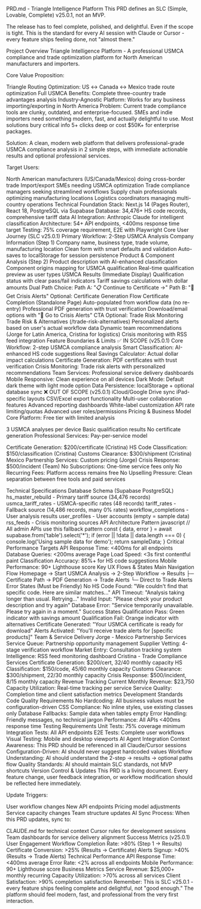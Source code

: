 PRD.md - Triangle Intelligence Platform
This PRD defines an SLC (Simple, Lovable, Complete) v25.0.1, not an MVP.

The release has to feel complete, polished, and delightful. Even if the scope is tight. This is the standard for every AI session with Claude or Cursor - every feature ships feeling done, not "almost there."

Project Overview
Triangle Intelligence Platform - A professional USMCA compliance and trade optimization platform for North American manufacturers and importers.

Core Value Proposition:

Triangle Routing Optimization: US ↔ Canada ↔ Mexico trade route optimization
Full USMCA Benefits: Complete three-country trade advantages analysis
Industry-Agnostic Platform: Works for any business importing/exporting in North America
Problem: Current trade compliance tools are clunky, outdated, and enterprise-focused. SMEs and indie importers need something modern, fast, and actually delightful to use. Most solutions bury critical info 5+ clicks deep or cost $50K+ for enterprise packages.

Solution: A clean, modern web platform that delivers professional-grade USMCA compliance analysis in 2 simple steps, with immediate actionable results and optional professional services.

Target Users:

North American manufacturers (US/Canada/Mexico) doing cross-border trade
Import/export SMEs needing USMCA optimization
Trade compliance managers seeking streamlined workflows
Supply chain professionals optimizing manufacturing locations
Logistics coordinators managing multi-country operations
Technical Foundation
Stack: Next.js 14 (Pages Router), React 18, PostgreSQL via Supabase
Database: 34,476+ HS code records, comprehensive tariff data
AI Integration: Anthropic Claude for intelligent classification
Architecture: 54+ API endpoints, <400ms response time target
Testing: 75% coverage requirement, E2E with Playwright
Core User Journey (SLC v25.0.1)
Primary Workflow: 2-Step USMCA Analysis
Company Information (Step 1)
Company name, business type, trade volume, manufacturing location
Clean form with smart defaults and validation
Auto-saves to localStorage for session persistence
Product & Component Analysis (Step 2)
Product description with AI-enhanced classification
Component origins mapping for USMCA qualification
Real-time qualification preview as user types
USMCA Results (Immediate Display)
Qualification status with clear pass/fail indicators
Tariff savings calculations with dollar amounts
Dual Path Choice:
Path A: "📋 Continue to Certificate →"
Path B: "🚨 Get Crisis Alerts"
Optional: Certificate Generation Flow
Certificate Completion (Standalone Page)
Auto-populated from workflow data (no re-entry)
Professional PDF generation with trust verification
Download/email options with "🚨 Go to Crisis Alerts" CTA
Optional: Trade Risk Monitoring
Trade Risk & Alternatives (/trade-risk-alternatives)
Personalized alerts based on user's actual workflow data
Dynamic team recommendations (Jorge for Latin America, Cristina for logistics)
Crisis monitoring with RSS feed integration
Feature Boundaries & Limits
✅ IN SCOPE (v25.0.1)
Core Workflow: 2-step USMCA compliance analysis
Smart Classification: AI-enhanced HS code suggestions
Real Savings Calculator: Actual dollar impact calculations
Certificate Generation: PDF certificates with trust verification
Crisis Monitoring: Trade risk alerts with personalized recommendations
Team Services: Professional service delivery dashboards
Mobile Responsive: Clean experience on all devices
Dark Mode: Default dark theme with light mode option
Data Persistence: localStorage + optional database sync
❌ OUT OF SCOPE (v25.0.1)
iCloud/Google Drive sync
iPad-specific layouts
CSV/Excel export functionality
Multi-user collaboration features
Advanced reporting dashboards
White-label customization
API rate limiting/quotas
Advanced user roles/permissions
Pricing & Business Model
Core Platform: Free tier with limited analysis

3 USMCA analyses per device
Basic qualification results
No certificate generation
Professional Services: Pay-per-service model

Certificate Generation: $200/certificate (Cristina)
HS Code Classification: $150/classification (Cristina)
Customs Clearance: $300/shipment (Cristina)
Mexico Partnership Services: Custom pricing (Jorge)
Crisis Response: $500/incident (Team)
No Subscriptions: One-time service fees only No Recurring Fees: Platform access remains free No Upselling Pressure: Clean separation between free tools and paid services

Technical Specifications
Database Schema (Supabase PostgreSQL)
hs_master_rebuild - Primary tariff source (34,476 records)
usmca_tariff_rates - USMCA-specific rates (48 records)
tariff_rates - Fallback source (14,486 records, many 0% rates)
workflow_completions - User analysis results
user_profiles - User accounts (empty = sample data)
rss_feeds - Crisis monitoring sources
API Architecture Pattern
javascript
// All admin APIs use this fallback pattern
const { data, error } = await supabase.from('table').select('*');
if (error || !data || data.length === 0) {
  console.log('Using sample data for demo');
  return sampleData;
}
Critical Performance Targets
API Response Time: <400ms for all endpoints
Database Queries: <200ms average
Page Load Speed: <3s first contentful paint
Classification Accuracy: 85%+ for HS code suggestions
Mobile Performance: 90+ Lighthouse score
Key UX Flows & States
Main Navigation Flow
Homepage → Start USMCA Analysis → 2-Step Workflow → Results
                                                    ├─ Certificate Path → PDF Generation → Trade Alerts
                                                    └─ Direct to Trade Alerts
Error States (Must be Friendly)
No HS Code Found: "We couldn't find that specific code. Here are similar matches..."
API Timeout: "Analysis taking longer than usual. Retrying..."
Invalid Input: "Please check your product description and try again"
Database Error: "Service temporarily unavailable. Please try again in a moment."
Success States
Qualification Pass: Green indicator with savings amount
Qualification Fail: Orange indicator with alternatives
Certificate Generated: "Your USMCA certificate is ready for download"
Alerts Activated: "You'll receive trade alerts for [specific products]"
Team & Service Delivery
Jorge - Mexico Partnership Services
Service Queue: Partnership opportunity management
Supplier Vetting: 4-stage verification workflow
Market Entry: Consultation tracking system
Intelligence: RSS feed monitoring dashboard
Cristina - Trade Compliance Services
Certificate Generation: $200/cert, 32/40 monthly capacity
HS Classification: $150/code, 45/60 monthly capacity
Customs Clearance: $300/shipment, 22/30 monthly capacity
Crisis Response: $500/incident, 8/15 monthly capacity
Revenue Tracking
Current Monthly Revenue: $23,750
Capacity Utilization: Real-time tracking per service
Service Quality: Completion time and client satisfaction metrics
Development Standards
Code Quality Requirements
No Hardcoding: All business values must be configuration-driven
CSS Compliance: No inline styles, use existing classes only
Database Fallbacks: Sample data when tables empty
Error Handling: Friendly messages, no technical jargon
Performance: All APIs <400ms response time
Testing Requirements
Unit Tests: 75% coverage minimum
Integration Tests: All API endpoints
E2E Tests: Complete user workflows
Visual Testing: Mobile and desktop viewports
AI Agent Integration
Context Awareness: This PRD should be referenced in all Claude/Cursor sessions
Configuration-Driven: AI should never suggest hardcoded values
Workflow Understanding: AI should understand the 2-step → results → optional paths flow
Quality Standards: AI should maintain SLC standards, not MVP shortcuts
Version Control & Updates
This PRD is a living document. Every feature change, user feedback integration, or workflow modification should be reflected here immediately.

Update Triggers:

User workflow changes
New API endpoints
Pricing model adjustments
Service capacity changes
Team structure updates
AI Sync Process: When this PRD updates, sync to:

CLAUDE.md for technical context
Cursor rules for development sessions
Team dashboards for service delivery alignment
Success Metrics (v25.0.1)
User Engagement
Workflow Completion Rate: >80% (Step 1 → Results)
Certificate Conversion: >25% (Results → Certificate)
Alerts Signup: >40% (Results → Trade Alerts)
Technical Performance
API Response Time: <400ms average
Error Rate: <2% across all endpoints
Mobile Performance: 90+ Lighthouse score
Business Metrics
Service Revenue: $25,000+ monthly recurring
Capacity Utilization: >70% across all services
Client Satisfaction: >90% completion satisfaction
Remember: This is SLC v25.0.1 - every feature ships feeling complete and delightful, not "good enough." The platform should feel modern, fast, and professional from the very first interaction.

